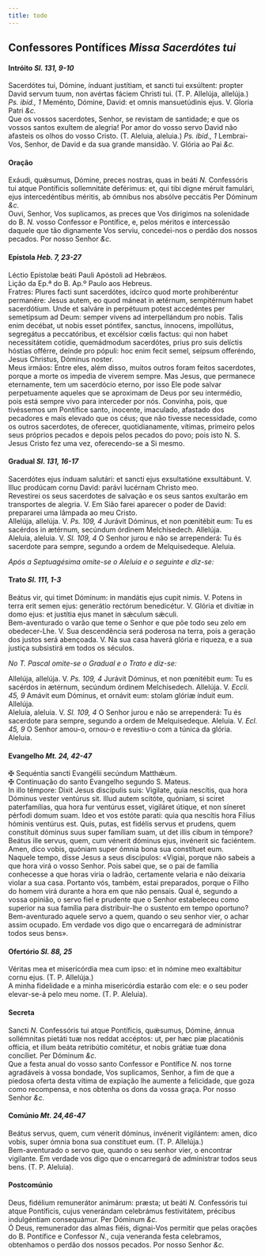 ```yaml
---
title: todo
---
```

<h2 class="text-center">Confessores Pontífices <em>Missa Sacerdótes tui</em></h2>

<h4 class="text-center">Intróito <em>Sl. 131, 9-10</em></h4>
<div class="container-fluid">
<div class="row">
<div class="dropcap text-justify">
Sacerdótes tui, Dómine, índuant justítiam, et sancti tui exsúltent: propter David servum tuum, non avértas fáciem Christi tui. (T. P. Allelúja, allelúja.) <em>Ps. ibid., 1</em> Meménto, Dómine, David: et omnis mansuetúdinis ejus.
V. Gloria Patri <em>&c.</em>
</div>
<div class="dropcap text-justify">
Que os vossos sacerdotes, Senhor, se revistam de santidade; e que os vossos santos exultem de alegria! Por amor do vosso servo David não afasteis os olhos do vosso Cristo. (T. Aleluia, aleluia.) <em>Ps. ibid., 1</em> Lembrai-Vos, Senhor, de David e da sua grande mansidão.
V. Glória ao Pai <em>&c.</em>
</div>
</div>
</div>

<h4 class="text-center">Oração</h4>
<div class="container-fluid">
<div class="row">
<div class="dropcap text-justify">
Exáudi, quǽsumus, Dómine, preces nostras, quas in beáti <em>N. </em>Confessóris tui atque Pontíficis sollemnitáte deférimus: et, qui tibi digne méruit famulári, ejus intercedéntibus méritis, ab ómnibus nos absólve peccátis Per Dóminum <em>&c.</em>
</div>
<div class="dropcap text-justify">
Ouvi, Senhor, Vos suplicamos, as preces que Vos dirigimos na solenidade do B. <em>N. </em>vosso Confessor e Pontífice, e, pelos méritos e intercessão daquele que tão dignamente Vos serviu, concedei-nos o perdão dos nossos pecados. Por nosso Senhor <em>&c.</em>
</div>
</div>
</div>

<h4 class="text-center">Epístola <em>Heb. 7, 23-27</em></h4>
<div class="container-fluid">
<div class="row">
<div class="text-justify">
Léctio Epístolæ beáti Pauli Apóstoli ad Hebrǽos.
</div>
<div class="text-justify">
Lição da Ep.ª do B. Ap.º Paulo aos Hebreus.
</div>
<div class="dropcap text-justify">
Fratres: Plures facti sunt sacerdótes, idcírco quod morte prohiberéntur permanére: Jesus autem, eo quod máneat in ætérnum, sempitérnum habet sacerdótium. Unde et salváre in perpétuum potest accedéntes per semetípsum ad Deum: semper vivens ad interpellándum pro nobis. Talis enim decébat, ut nobis esset póntifex, sanctus, ínnocens, impollútus, segregátus a peccatóribus, et excélsior cœlis factus: qui non habet necessitátem cotídie, quemádmodum sacerdótes, prius pro suis delíctis hóstias offérre, deínde pro pópuli: hoc enim fecit semel, seípsum offeréndo, Jesus Christus, Dóminus noster.
</div>
<div class="dropcap text-justify">
Meus irmãos: Entre eles, além disso, muitos outros foram feitos sacerdotes, porque a morte os impedia de viverem sempre. Mas Jesus, que permanece eternamente, tem um sacerdócio eterno, por isso Ele pode salvar perpetuamente aqueles que se aproximam de Deus por seu intermédio, pois está sempre vivo para interceder por nós. Convinha, pois, que tivéssemos um Pontífice santo, inocente, imaculado, afastado dos pecadores e mais elevado que os céus; que não tivesse necessidade, como os outros sacerdotes, de oferecer, quotidianamente, vítimas, primeiro pelos seus próprios pecados e depois pelos pecados do povo; pois isto N. S. Jesus Cristo fez uma vez, oferecendo-se a Si mesmo.
</div>
</div>
</div>

<h4 class="text-center">Gradual <em>Sl. 131, 16-17</em></h4>
<div class="container-fluid">
<div class="row">
<div class="dropcap text-justify">
Sacerdótes ejus índuam salutári: et sancti ejus exsultatióne exsultábunt. V. Illuc prodúcam cornu David: parávi lucérnam Christo meo.
</div>
<div class="dropcap text-justify">
Revestirei os seus sacerdotes de salvação e os seus santos exultarão em transportes de alegria. V. Em Sião farei aparecer o poder de David: prepararei uma lâmpada ao meu Cristo.
</div>
<div class="text-justify">
Allelúja, allelúja. V. <em>Ps. 109, 4</em> Jurávit Dóminus, et non pœnitébit eum: Tu es sacérdos in ætérnum, secúndum órdinem Melchísedech. Allelúja.
</div>
<div class="text-justify">
Aleluia, aleluia. V. <em>Sl. 109, 4</em> O Senhor jurou e não se arrependerá: Tu és sacerdote para sempre, segundo a ordem de Melquisedeque. Aleluia.
</div>
</div>
</div>

<em>Após a Septuagésima omite-se o Aleluia e o seguinte e diz-se:</em>

<h4 class="text-center">Trato <em>Sl. 111, 1-3</em></h4>
<div class="container-fluid">
<div class="row">
<div class="dropcap text-justify">
Beátus vir, qui timet Dóminum: in mandátis ejus cupit nimis. V. Potens in terra erit semen ejus: generátio rectórum benedicétur. V. Glória et divítiæ in domo ejus: et justítia ejus manet in sǽculum sǽculi.
</div>
<div class="dropcap text-justify">
Bem-aventurado o varão que teme o Senhor e que põe todo seu zelo em obedecer-Lhe. V. Sua descendência será poderosa na terra, pois a geração dos justos será abençoada. V. Na sua casa haverá glória e riqueza, e a sua justiça subsistirá em todos os séculos.
</div>
</div>
</div>

<em>No T. Pascal omite-se o Gradual e o Trato e diz-se:</em>

<div class="container-fluid">
<div class="row">
<div class="text-justify">
Allelúja, allelúja. V. <em>Ps. 109, 4</em> Jurávit Dóminus, et non pœnitébit eum: Tu es sacérdos in ætérnum, secúndum órdinem Melchísedech. Allelúja. V. <em>Eccli. 45, 9</em> Amávit eum Dóminus, et ornávit eum: stolam glóriæ índuit eum. Allelúja.
</div>
<div class="text-justify">
Aleluia, aleluia. V. <em>Sl. 109, 4</em> O Senhor jurou e não se arrependerá: Tu és sacerdote para sempre, segundo a ordem de Melquisedeque. Aleluia. V. <em>Ecl. 45, 9</em> O Senhor amou-o, ornou-o e revestiu-o com a túnica da glória. Aleluia.
</div>
</div>
</div>

<h4 class="text-center">Evangelho <em>Mt. 24, 42-47</em></h4>
<div class="container-fluid">
<div class="row">
<div class="text-justify">
<span class="text-danger">&#10016;</span> Sequéntia sancti Evangélii secúndum Matthǽum.
</div>
<div class="text-justify">
<span class="text-danger">&#10016;</span> Continuação do santo Evangelho segundo S. Mateus.
</div>
<div class="dropcap text-justify">
In illo témpore: Dixit Jesus discípulis suis: Vigilate, quia nescítis, qua hora Dóminus vester ventúrus sit. Illud autem scitóte, quóniam, si sciret paterfamílias, qua hora fur ventúrus esset, vigiláret útique, et non síneret pérfodi domum suam. Ideo et vos estóte parati: quia qua nescítis hora Fílius hóminis ventúrus est. Quis, putas, est fidélis servus et prudens, quem constítuit dóminus suus super famíliam suam, ut det illis cibum in témpore? Beátus ille servus, quem, cum vénerit dóminus ejus, invénerit sic faciéntem. Amen, dico vobis, quóniam super ómnia bona sua constítuet eum.
</div>
<div class="dropcap text-justify">
Naquele tempo, disse Jesus a seus discípulos: «Vigiai, porque não sabeis a que hora virá o vosso Senhor. Pois sabei que, se o pai de família conhecesse a que horas viria o ladrão, certamente velaria e não deixaria violar a sua casa. Portanto vós, também, estai preparados, porque o Filho do homem virá durante a hora em que não pensais. Qual é, segundo a vossa opinião, o servo fiel e prudente que o Senhor estabeleceu como superior na sua família para distribuir-lhe o sustento em tempo oportuno? Bem-aventurado aquele servo a quem, quando o seu senhor vier, o achar assim ocupado. Em verdade vos digo que o encarregará de administrar todos seus bens».
</div>
</div>
</div>

<h4 class="text-center">Ofertório <em>Sl. 88, 25</em></h4>
<div class="container-fluid">
<div class="row">
<div class="dropcap text-justify">
Véritas mea et misericórdia mea cum ipso: et in nómine meo exaltábitur cornu ejus. (T. P. Allelúja.)
</div>
<div class="dropcap text-justify">
A minha fidelidade e a minha misericórdia estarão com ele: e o seu poder elevar-se-á pelo meu nome. (T. P. Aleluia).
</div>
</div>
</div>

<h4 class="text-center">Secreta</h4>
<div class="container-fluid">
<div class="row">
<div class="dropcap text-justify">
Sancti <em>N. </em>Confessóris tui atque Pontíficis, quǽsumus, Dómine, ánnua sollémnitas pietáti tuæ nos reddat accéptos: ut, per hæc piæ placatiónis offícia, et illum beáta retribútio comitétur, et nobis grátiæ tuæ dona concíliet. Per Dóminum <em>&c.</em>
</div>
<div class="dropcap text-justify">
Que a festa anual do vosso santo Confessor e Pontífice <em>N. </em>nos torne agradáveis à vossa bondade, Vos suplicamos, Senhor, a fim de que a piedosa oferta desta vítima de expiação lhe aumente a felicidade, que goza como recompensa, e nos obtenha os dons da vossa graça. Por nosso Senhor <em>&c.</em>
</div>
</div>
</div>

<h4 class="text-center">Comúnio <em>Mt. 24,46-47</em></h4>
<div class="container-fluid">
<div class="row">
<div class="dropcap text-justify">
Beátus servus, quem, cum vénerit dóminus, invénerit vigilántem: amen, dico vobis, super ómnia bona sua constítuet eum. (T. P. Allelúja.)
</div>
<div class="dropcap text-justify">
Bem-aventurado o servo que, quando o seu senhor vier, o encontrar vigilante. Em verdade vos digo que o encarregará de administrar todos seus bens. (T. P. Aleluia).
</div>
</div>
</div>

<h4 class="text-center">Postcomúnio</h4>
<div class="container-fluid">
<div class="row">
<div class="dropcap text-justify">
Deus, fidélium remunerátor animárum: præsta; ut beáti <em>N. </em>Confessóris tui atque Pontíficis, cujus venerándam celebrámus festivitátem, précibus indulgéntiam consequámur. Per Dóminum <em>&c.</em>
</div>
<div class="dropcap text-justify">
Ó Deus, remunerador das almas fiéis, dignai-Vos permitir que pelas orações do B. Pontífice e Confessor <em>N.</em>, cuja veneranda festa celebramos, obtenhamos o perdão dos nossos pecados. Por nosso Senhor <em>&c.</em>
</div>
</div>